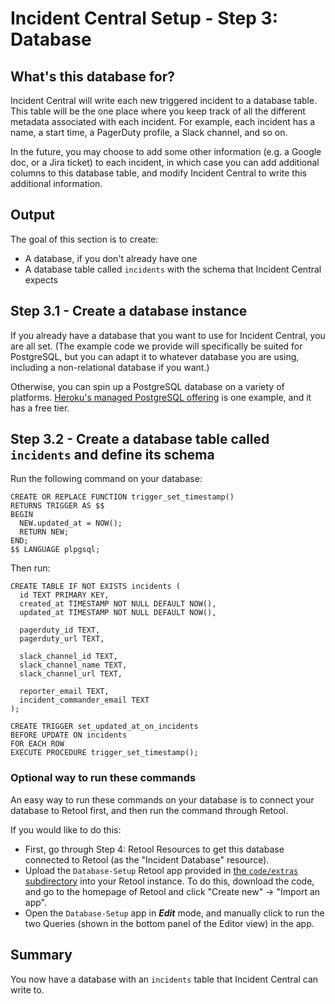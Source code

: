 # Incident Central Setup - Step 3: Database

## What's this database for?
Incident Central will write each new triggered incident to a database table. This table will be the one place where you keep track of all the different metadata associated with each incident. For example, each incident has a name, a start time, a PagerDuty profile, a Slack channel, and so on.

In the future, you may choose to add some other information (e.g. a Google doc, or a Jira ticket) to each incident, in which case you can add additional columns to this database table, and modify Incident Central to write this additional information.

## Output
The goal of this section is to create:
* A database, if you don't already have one
* A database table called `incidents` with the schema that Incident Central expects

## Step 3.1 - Create a database instance
If you already have a database that you want to use for Incident Central, you are all set. (The example code we provide will specifically be suited for PostgreSQL, but you can adapt it to whatever database you are using, including a non-relational database if you want.)

Otherwise, you can spin up a PostgreSQL database on a variety of platforms. [Heroku's managed PostgreSQL offering](https://www.heroku.com/postgres) is one example, and it has a free tier.

## Step 3.2 - Create a database table called `incidents` and define its schema
Run the following command on your database:
```
CREATE OR REPLACE FUNCTION trigger_set_timestamp()
RETURNS TRIGGER AS $$
BEGIN
  NEW.updated_at = NOW();
  RETURN NEW;
END;
$$ LANGUAGE plpgsql;
```

Then run:
```
CREATE TABLE IF NOT EXISTS incidents (
  id TEXT PRIMARY KEY,
  created_at TIMESTAMP NOT NULL DEFAULT NOW(),
  updated_at TIMESTAMP NOT NULL DEFAULT NOW(),

  pagerduty_id TEXT,
  pagerduty_url TEXT,

  slack_channel_id TEXT,
  slack_channel_name TEXT,
  slack_channel_url TEXT,

  reporter_email TEXT,
  incident_commander_email TEXT
);

CREATE TRIGGER set_updated_at_on_incidents
BEFORE UPDATE ON incidents
FOR EACH ROW
EXECUTE PROCEDURE trigger_set_timestamp();
```
### Optional way to run these commands
An easy way to run these commands on your database is to connect your database to Retool first, and then run the command through Retool.

If you would like to do this:
* First, go through Step 4: Retool Resources to get this database connected to Retool (as the "Incident Database" resource).
* Upload the `Database-Setup` Retool app provided in [the `code/extras` subdirectory](./code/extras/) into your Retool instance. To do this, download the code, and go to the homepage of Retool and click "Create new"  → "Import an app".
* Open the `Database-Setup` app in **_Edit_** mode, and manually click to run the two Queries (shown in the bottom panel of the Editor view) in the app.

## Summary
You now have a database with an `incidents` table that Incident Central can write to.
